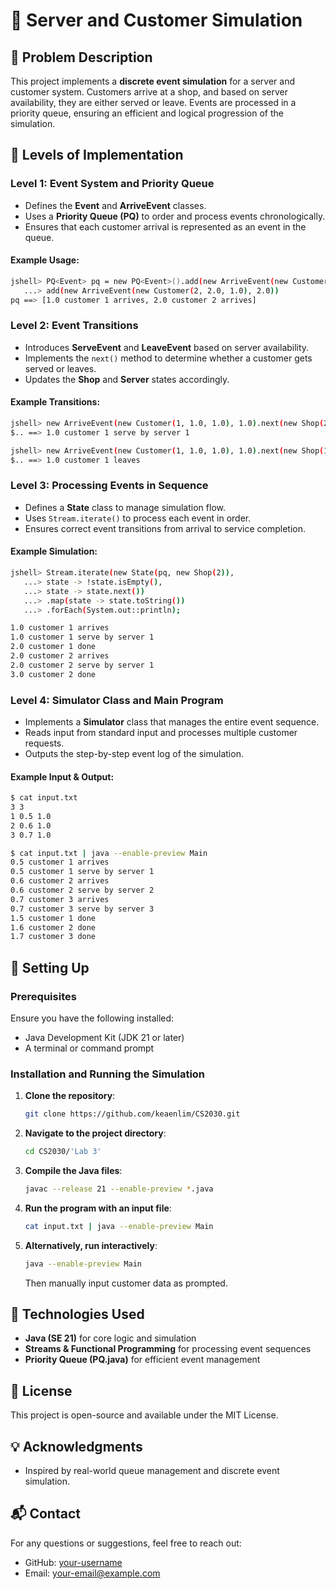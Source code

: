 # 🏪 Server and Customer Simulation

## 📝 Problem Description

This project implements a **discrete event simulation** for a server and customer system. Customers arrive at a shop, and based on server availability, they are either served or leave. Events are processed in a priority queue, ensuring an efficient and logical progression of the simulation.

## 📌 Levels of Implementation

### Level 1: Event System and Priority Queue
- Defines the **Event** and **ArriveEvent** classes.
- Uses a **Priority Queue (PQ)** to order and process events chronologically.
- Ensures that each customer arrival is represented as an event in the queue.

#### Example Usage:
```sh
jshell> PQ<Event> pq = new PQ<Event>().add(new ArriveEvent(new Customer(1, 1.0, 1.0), 1.0)).
   ...> add(new ArriveEvent(new Customer(2, 2.0, 1.0), 2.0))
pq ==> [1.0 customer 1 arrives, 2.0 customer 2 arrives]
```

### Level 2: Event Transitions
- Introduces **ServeEvent** and **LeaveEvent** based on server availability.
- Implements the `next()` method to determine whether a customer gets served or leaves.
- Updates the **Shop** and **Server** states accordingly.

#### Example Transitions:
```sh
jshell> new ArriveEvent(new Customer(1, 1.0, 1.0), 1.0).next(new Shop(2)).t()
$.. ==> 1.0 customer 1 serve by server 1

jshell> new ArriveEvent(new Customer(1, 1.0, 1.0), 1.0).next(new Shop(1)).t()
$.. ==> 1.0 customer 1 leaves
```

### Level 3: Processing Events in Sequence
- Defines a **State** class to manage simulation flow.
- Uses `Stream.iterate()` to process each event in order.
- Ensures correct event transitions from arrival to service completion.

#### Example Simulation:
```sh
jshell> Stream.iterate(new State(pq, new Shop(2)), 
   ...> state -> !state.isEmpty(), 
   ...> state -> state.next())
   ...> .map(state -> state.toString())
   ...> .forEach(System.out::println);

1.0 customer 1 arrives
1.0 customer 1 serve by server 1
2.0 customer 1 done
2.0 customer 2 arrives
2.0 customer 2 serve by server 1
3.0 customer 2 done
```

### Level 4: Simulator Class and Main Program
- Implements a **Simulator** class that manages the entire event sequence.
- Reads input from standard input and processes multiple customer requests.
- Outputs the step-by-step event log of the simulation.

#### Example Input & Output:
```sh
$ cat input.txt
3 3
1 0.5 1.0
2 0.6 1.0
3 0.7 1.0

$ cat input.txt | java --enable-preview Main
0.5 customer 1 arrives
0.5 customer 1 serve by server 1
0.6 customer 2 arrives
0.6 customer 2 serve by server 2
0.7 customer 3 arrives
0.7 customer 3 serve by server 3
1.5 customer 1 done
1.6 customer 2 done
1.7 customer 3 done
```
## 🔧 Setting Up
### Prerequisites
Ensure you have the following installed:
- Java Development Kit (JDK 21 or later)
- A terminal or command prompt

### Installation and Running the Simulation
1. **Clone the repository**:
   ```sh
   git clone https://github.com/keaenlim/CS2030.git
   ```
2. **Navigate to the project directory**:
   ```sh
   cd CS2030/'Lab 3'
   ```
3. **Compile the Java files**:
   ```sh
   javac --release 21 --enable-preview *.java
   ```
4. **Run the program with an input file**:
   ```sh
   cat input.txt | java --enable-preview Main
   ```
5. **Alternatively, run interactively**:
   ```sh
   java --enable-preview Main
   ```
   Then manually input customer data as prompted.

## 🚀 Technologies Used
- **Java (SE 21)** for core logic and simulation
- **Streams & Functional Programming** for processing event sequences
- **Priority Queue (PQ.java)** for efficient event management

## 📜 License
This project is open-source and available under the MIT License.

## 💡 Acknowledgments
- Inspired by real-world queue management and discrete event simulation.

## 📬 Contact
For any questions or suggestions, feel free to reach out:
- GitHub: [your-username](https://github.com/your-username)
- Email: your-email@example.com
